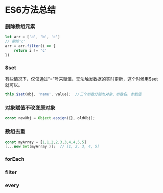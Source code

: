 # ES6方法总结

### 删除数组元素

```javascript
let arr = ['a', 'b', 'c']
// 删除'c'
arr = arr.filter(i => {
    return i != 'c'
})
```

### $set

有些情况下，仅仅通过“=”号来赋值，无法触发数据的实时更新，这个时候用$set就可以。

```javascript
this.$set(obj, 'name', value);  //三个参数分别为对象、参数名、参数值
```

### 对象赋值不改变原对象

```javascript
const newObj = Object.assign({}, oldObj);
```

### 数组去重
```javascript
const myArray = [1,1,2,2,3,3,4,4,5,5]
[...new Set(myArray )];  // [1, 2, 3, 4, 5]
```

### forEach

### filter

### every



